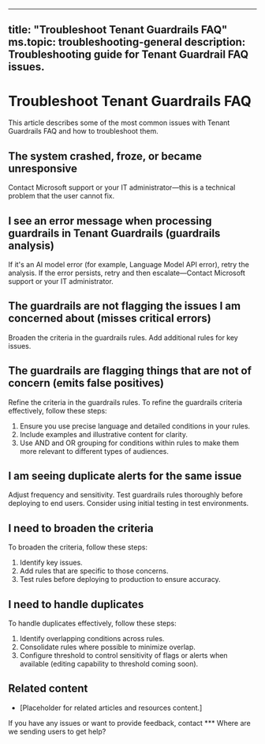 
---
title: "Troubleshoot Tenant Guardrails FAQ"
ms.topic: troubleshooting-general
description: Troubleshooting guide for Tenant Guardrail FAQ issues.
---


# Troubleshoot Tenant Guardrails FAQ

This article describes some of the most common issues with Tenant Guardrails FAQ and how to troubleshoot them.

## The system crashed, froze, or became unresponsive

Contact Microsoft support or your IT administrator—this is a technical problem that the user cannot fix.

## I see an error message when processing guardrails in Tenant Guardrails (guardrails analysis)

If it's an AI model error (for example, Language Model API error), retry the analysis. If the error persists, retry and then escalate—Contact Microsoft support or your IT administrator.

## The guardrails are not flagging the issues I am concerned about (misses critical errors)

Broaden the criteria in the guardrails rules. Add additional rules for key issues.

## The guardrails are flagging things that are not of concern (emits false positives)

Refine the criteria in the guardrails rules. To refine the guardrails criteria effectively, follow these steps:

1. Ensure you use precise language and detailed conditions in your rules. 
2. Include examples and illustrative content for clarity.
3. Use AND and OR grouping for conditions within rules to make them more relevant to different types of audiences.

## I am seeing duplicate alerts for the same issue

Adjust frequency and sensitivity. Test guardrails rules thoroughly before deploying to end users. Consider using initial testing in test environments.

## I need to broaden the criteria

To broaden the criteria, follow these steps:

   1. Identify key issues.
   2. Add rules that are specific to those concerns.
   3. Test rules before deploying to production to ensure accuracy.

## I need to handle duplicates

To handle duplicates effectively, follow these steps:

  1. Identify overlapping conditions across rules.
  2. Consolidate rules where possible to minimize overlap.
  3. Configure threshold to control sensitivity of flags or alerts when available (editing capability to threshold coming soon).

## Related content
- [Placeholder for related articles and resources content.]

If you have any issues or want to provide feedback, contact *** Where are we sending users to get help?
